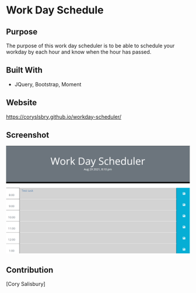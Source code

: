 # Work Day Schedule

## Purpose
The purpose of this work day scheduler is to be able to schedule your workday by each hour and know when the hour has passed.

## Built With
* JQuery, Bootstrap, Moment

## Website
https://coryslsbry.github.io/workday-scheduler/

## Screenshot

<img src=".\assets\images\Screenshot.png" />

## Contribution
[Cory Salisbury]
